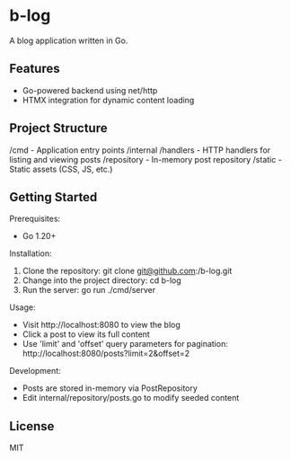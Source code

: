 b-log
=====

A blog application written in Go.  

Features
--------
- Go-powered backend using net/http
- HTMX integration for dynamic content loading

Project Structure
-----------------
/cmd           - Application entry points
/internal
  /handlers    - HTTP handlers for listing and viewing posts
  /repository  - In-memory post repository
/static        - Static assets (CSS, JS, etc.)

Getting Started
---------------
Prerequisites:
- Go 1.20+

Installation:
1. Clone the repository:
   git clone git@github.com:<your-username>/b-log.git
2. Change into the project directory:
   cd b-log
3. Run the server:
   go run ./cmd/server

Usage:
- Visit http://localhost:8080 to view the blog
- Click a post to view its full content
- Use 'limit' and 'offset' query parameters for pagination:
  http://localhost:8080/posts?limit=2&offset=2

Development:
- Posts are stored in-memory via PostRepository
- Edit internal/repository/posts.go to modify seeded content

License
-------
MIT
